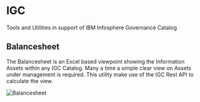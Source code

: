 # IGC
Tools and Utilities in support of IBM Infosphere Governance Catalog

## Balancesheet
The Balancesheet is an Excel based viewpoint showing the Information Assets within any IGC Catalog.  Many a time a simple clear view on Assets under management is required.  This utility make use of the IGC Rest API to calculate the view.

![Balancesheet](https://github.com/deonpollard/igc/tree/master/Images/Balancesheet.png)
